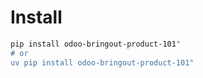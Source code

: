 # Install

```bash
pip install odoo-bringout-product-101"
# or
uv pip install odoo-bringout-product-101"
```
